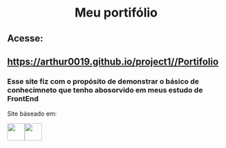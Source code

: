 <h1 align="center">Meu portifólio</h1>
<div>
<h2>Acesse:</h2><h2><a href="https://arthur0019.github.io/project1/" target="_blank">https://arthur0019.github.io/project1//Portifolio</a></h2>
<h3>Esse site fiz com o propósito de demonstrar o básico de conhecimneto que tenho abosorvido em meus estudo de FrontEnd</h3>
<p>Site báseado em:</p>

<img src="https://cdn.jsdelivr.net/gh/devicons/devicon/icons/html5/html5-plain-wordmark.svg" width="40" height="40"/><img src="https://cdn.jsdelivr.net/gh/devicons/devicon/icons/css3/css3-plain-wordmark.svg" width="40" height="40"/>
</div>
